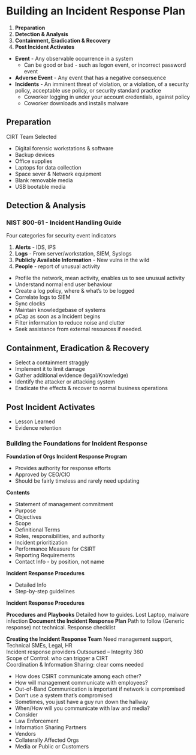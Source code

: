 # Building an Incident Response Plan 

1.	**Preparation**
2.	**Detection & Analysis**
3.	**Containment, Eradication & Recovery**
4.	**Post Incident Activates**

- **Event** - Any observable occurrence in a system
  - Can be good or bad - such as logon event, or incorrect password event
- **Adverse Event** - Any event that has a negative consequence
- **Incidents** - An imminent threat of violation, or a violation, of a security policy, acceptable use policy, or security standard practice
  - Coworker logging in under your account credentials, against policy
  - Coworker downloads and installs malware

## Preparation

CIRT Team Selected  

- Digital forensic workstations & software
- Backup devices
- Office supplies
- Laptops for data collection
- Space sever & Network equipment
- Blank removable media
- USB bootable media

## Detection & Analysis 

### NIST 800-61 - Incident Handling Guide
Four categories for security event indicators 
  1.	**Alerts** - IDS, IPS
  2.	**Logs** - From server/workstation, SIEM, Syslogs
  3.	**Publicly Available Information** - New vulns in the wild
  4.	**People** - report of unusual activity 

- Profile the network, mean activity, enables us to see unusual activity
- Understand normal end user behaviour
- Create a log policy, where & what’s to be logged
- Correlate logs to SIEM
- Sync clocks
- Maintain knowledgebase of systems
- pCap as soon as a Incident begins
- Filter information to reduce noise and clutter
- Seek assistance from external resources if needed.

## Containment, Eradication & Recovery
- Select a containment straggly
- Implement it to limit damage
- Gather additional evidence (legal/Knowledge)
- Identify the attacker or attacking system
- Eradicate the effects & recover to normal business operations

## Post Incident Activates 
- Lesson Learned
- Evidence retention 

### Building the Foundations for Incident Response

**Foundation of Orgs Incident Response Program**  

  -	Provides authority for response efforts
  -	Approved by CEO/CIO
  -	Should be fairly timeless and rarely need updating
  
**Contents**  

  -	Statement of management commitment
  -	Purpose
  -	Objectives
  -	Scope
  -	Definitional Terms
  -	Roles, responsibilities, and authority
  -	Incident prioritization
  -	Performance Measure for CSIRT
  -	Reporting Requirements
  -	Contact Info - by position, not name
  
**Incident Response Procedures**  

  -	Detailed Info
  -	Step-by-step guidelines
  
**Incident Response Procedures**  

**Procedures and Playbooks** Detailed how to guides. Lost Laptop, malware infection
**Document the Incident Response Plan** Path to follow (Generic response) not technical. Response checklist 

**Creating the Incident Response Team** 
Need management support, Technical SMEs, Legal, HR  
Incident response providers Outsoursed – Integrity 360  
Scope of Control: who can trigger a CIRT  
Coordination & Information Sharing: clear coms needed  

-	How does CSIRT communicate among each other?
-	How will management communicate with employees?
-	Out-of-Band Communication is important if network is compromised  
  -	Don’t use a system that’s compromised
  -	Sometimes, you just have a guy run down the hallway
-	When/How will you communicate with law and media?
-	Consider  
  -	Law Enforcement
  -	Information Sharing Partners
  -	Vendors
  -	Collaterally Affected Orgs
  -	Media or Public or Customers


